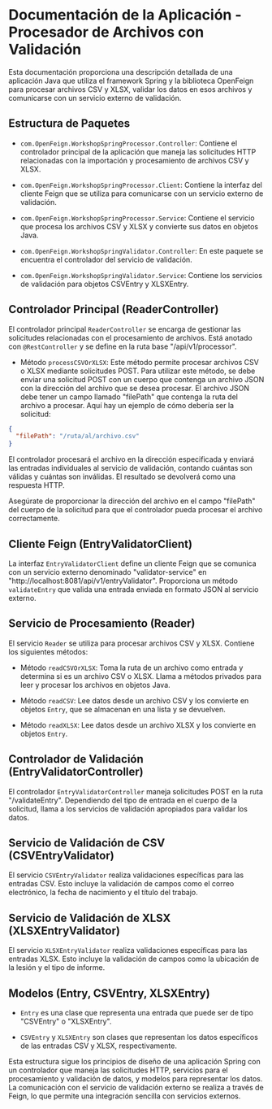 # Documentación de la Aplicación - Procesador de Archivos con Validación

Esta documentación proporciona una descripción detallada de una aplicación Java que utiliza el framework Spring y la biblioteca OpenFeign para procesar archivos CSV y XLSX, validar los datos en esos archivos y comunicarse con un servicio externo de validación.

## Estructura de Paquetes

- `com.OpenFeign.WorkshopSpringProcessor.Controller`: Contiene el controlador principal de la aplicación que maneja las solicitudes HTTP relacionadas con la importación y procesamiento de archivos CSV y XLSX.

- `com.OpenFeign.WorkshopSpringProcessor.Client`: Contiene la interfaz del cliente Feign que se utiliza para comunicarse con un servicio externo de validación.

- `com.OpenFeign.WorkshopSpringProcessor.Service`: Contiene el servicio que procesa los archivos CSV y XLSX y convierte sus datos en objetos Java. 

- `com.OpenFeign.WorkshopSpringValidator.Controller`: En este paquete se encuentra el controlador del servicio de validación.

- `com.OpenFeign.WorkshopSpringValidator.Service`: Contiene los servicios de validación para objetos CSVEntry y XLSXEntry.


## Controlador Principal (ReaderController)

El controlador principal `ReaderController` se encarga de gestionar las solicitudes relacionadas con el procesamiento de archivos. Está anotado con `@RestController` y se define en la ruta base "/api/v1/processor".

- Método `processCSVOrXLSX`: Este método permite procesar archivos CSV o XLSX mediante solicitudes POST. Para utilizar este método, se debe enviar una solicitud POST con un cuerpo que contenga un archivo JSON con la dirección del archivo que se desea procesar. El archivo JSON debe tener un campo llamado "filePath" que contenga la ruta del archivo a procesar. Aquí hay un ejemplo de cómo debería ser la solicitud:

```json
{
  "filePath": "/ruta/al/archivo.csv"
}
```

El controlador procesará el archivo en la dirección especificada y enviará las entradas individuales al servicio de validación, contando cuántas son válidas y cuántas son inválidas. El resultado se devolverá como una respuesta HTTP.

Asegúrate de proporcionar la dirección del archivo en el campo "filePath" del cuerpo de la solicitud para que el controlador pueda procesar el archivo correctamente.

## Cliente Feign (EntryValidatorClient)

La interfaz `EntryValidatorClient` define un cliente Feign que se comunica con un servicio externo denominado "validator-service" en "http://localhost:8081/api/v1/entryValidator". Proporciona un método `validateEntry` que valida una entrada enviada en formato JSON al servicio externo.

## Servicio de Procesamiento (Reader)

El servicio `Reader` se utiliza para procesar archivos CSV y XLSX. Contiene los siguientes métodos:

- Método `readCSVOrXLSX`: Toma la ruta de un archivo como entrada y determina si es un archivo CSV o XLSX. Llama a métodos privados para leer y procesar los archivos en objetos Java.

- Método `readCSV`: Lee datos desde un archivo CSV y los convierte en objetos `Entry`, que se almacenan en una lista y se devuelven.

- Método `readXLSX`: Lee datos desde un archivo XLSX y los convierte en objetos `Entry`.

## Controlador de Validación (EntryValidatorController)

El controlador `EntryValidatorController` maneja solicitudes POST en la ruta "/validateEntry". Dependiendo del tipo de entrada en el cuerpo de la solicitud, llama a los servicios de validación apropiados para validar los datos.

## Servicio de Validación de CSV (CSVEntryValidator)

El servicio `CSVEntryValidator` realiza validaciones específicas para las entradas CSV. Esto incluye la validación de campos como el correo electrónico, la fecha de nacimiento y el título del trabajo.

## Servicio de Validación de XLSX (XLSXEntryValidator)

El servicio `XLSXEntryValidator` realiza validaciones específicas para las entradas XLSX. Esto incluye la validación de campos como la ubicación de la lesión y el tipo de informe.

## Modelos (Entry, CSVEntry, XLSXEntry)

- `Entry` es una clase que representa una entrada que puede ser de tipo "CSVEntry" o "XLSXEntry".

- `CSVEntry` y `XLSXEntry` son clases que representan los datos específicos de las entradas CSV y XLSX, respectivamente.

Esta estructura sigue los principios de diseño de una aplicación Spring con un controlador que maneja las solicitudes HTTP, servicios para el procesamiento y validación de datos, y modelos para representar los datos. La comunicación con el servicio de validación externo se realiza a través de Feign, lo que permite una integración sencilla con servicios externos.